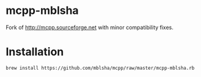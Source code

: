 # mcpp-mblsha

Fork of http://mcpp.sourceforge.net with minor compatibility fixes.

# Installation

`brew install https://github.com/mblsha/mcpp/raw/master/mcpp-mblsha.rb`
